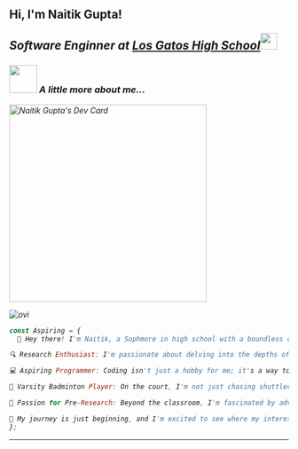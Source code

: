 <h2> Hi, I'm Naitik Gupta! 

<p><em>Software Enginner at <a href="https://www.lghs.net/">Los Gatos High School</a><img src="https://media.giphy.com/media/fYSnHlufseco8Fh93Z/giphy.gif" width="30">

### <img src="https://media.giphy.com/media/VgCDAzcKvsR6OM0uWg/giphy.gif" width="50"> A little more about me...  
<a href="https://app.daily.dev/arcoson"><img src="https://api.daily.dev/devcards/v2/GJcoV8qCpz9nqLwkzhaO6.png?r=n8l&type=default" width="356" alt="Naitik Gupta's Dev Card"/></a>

<img src="https://github-readme-stats.vercel.app/api/top-langs?username=madushadhanushka&show_icons=true&locale=en&layout=compact&theme=chartreuse-dark" alt="ovi" />

```javascript
const Aspiring = {
  👋 Hey there! I'm Naitik, a Sophmore in high school with a boundless curiosity for the world around me. 🌟

🔍 Research Enthusiast: I'm passionate about delving into the depths of various subjects, always eager to uncover new insights and knowledge. Whether it's exploring the latest scientific breakthroughs or diving into historical mysteries, research fuels my thirst for understanding.

💻 Aspiring Programmer: Coding isn't just a hobby for me; it's a way to bring my ideas to life and solve real-world problems. I love the challenge of turning lines of code into functional software and applications that make a difference. From tinkering with algorithms to building my own projects, programming is where I find my creative outlet.

🏸 Varsity Badminton Player: On the court, I'm not just chasing shuttlecocks; I'm pushing my limits, honing my skills, and fostering teamwork. Being part of the varsity badminton team has taught me the value of discipline, perseverance, and the thrill of healthy competition.

🔬 Passion for Pre-Research: Beyond the classroom, I'm fascinated by advanced topics in pre-research. From quantum mechanics to astrophysics, I'm captivated by the mysteries of the universe and eager to explore the cutting-edge of scientific inquiry.

🚀 My journey is just beginning, and I'm excited to see where my interests and passions will take me. Let's connect and embark on this adventure together! 🌌,
};
```

---
